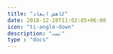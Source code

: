 ```yaml
---
title: "کاهش ابعاد"
date: 2018-12-28T11:02:05+06:00
icon: "ti-angle-down"
description: "تست"
type : "docs"
---
```


